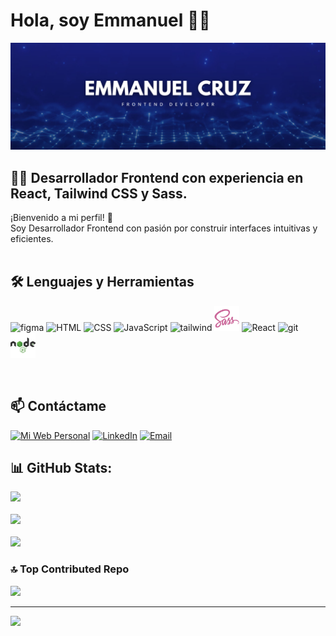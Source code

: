 # Hola, soy Emmanuel 👋🏻
![](https://github.com/EmmaLCruz/EmmaLCruz/blob/main/banner-link1.jpg)
<br/>

## 👨‍💻 Desarrollador Frontend con experiencia en React, Tailwind CSS y Sass.
¡Bienvenido a mi perfil! 🚀  
Soy Desarrollador Frontend con pasión por construir interfaces intuitivas y eficientes.  
<br/>

## 🛠 Lenguajes y Herramientas  
<p>
<img src="https://www.vectorlogo.zone/logos/figma/figma-icon.svg" alt="figma" width="40" height="40"/>
<img src="https://cdn.jsdelivr.net/gh/devicons/devicon/icons/html5/html5-original.svg" width="40" height="40" alt="HTML" />
<img src="https://cdn.jsdelivr.net/gh/devicons/devicon/icons/css3/css3-original.svg" width="40" height="40" alt="CSS" />
<img src="https://cdn.jsdelivr.net/gh/devicons/devicon/icons/javascript/javascript-original.svg" width="40" height="40" alt="JavaScript" />
<img src="https://www.vectorlogo.zone/logos/tailwindcss/tailwindcss-icon.svg" alt="tailwind" width="40" height="40"/>
<img src="https://raw.githubusercontent.com/devicons/devicon/master/icons/sass/sass-original.svg" alt="sass" width="40" height="40"/>
<img src="https://cdn.jsdelivr.net/gh/devicons/devicon/icons/react/react-original.svg" width="40" height="40" alt="React" />
<img src="https://www.vectorlogo.zone/logos/git-scm/git-scm-icon.svg" alt="git" width="40" height="40"/>
<img src="https://raw.githubusercontent.com/devicons/devicon/master/icons/nodejs/nodejs-original-wordmark.svg" alt="nodejs" width="40" height="40"/>
</p>
<br />
  
## 📫 Contáctame
[![Mi Web Personal](https://img.shields.io/badge/Portfolio-000000?style=for-the-badge&logo=googlechrome&logoColor=white)](https://emmanuel-cruz.netlify.app/)
[![LinkedIn](https://img.shields.io/badge/LinkedIn-0077B5?style=for-the-badge&logo=linkedin&logoColor=white)](https://www.linkedin.com/in/emmanuel-cruz-6a242430b/)
[![Email](https://img.shields.io/badge/Gmail-D14836?style=for-the-badge&logo=gmail&logoColor=white)](mailto:emmanuelgerr@gmail.com)

## 📊 GitHub Stats:
![](https://github-readme-stats.vercel.app/api?username=EmmaLCruz&theme=algolia&hide_border=false&include_all_commits=false&count_private=false)<br/><br/>
![](https://github-readme-streak-stats.herokuapp.com/?user=EmmaLCruz&theme=algolia&hide_border=false)<br/><br/>
![](https://github-readme-stats.vercel.app/api/top-langs/?username=EmmaLCruz&theme=algolia&hide_border=false&include_all_commits=false&count_private=false&layout=compact)

### 🔝 Top Contributed Repo
![](https://github-contributor-stats.vercel.app/api?username=EmmaLCruz&limit=5&theme=dark&combine_all_yearly_contributions=true)

---
[![](https://visitcount.itsvg.in/api?id=EmmaLCruz&icon=0&color=0)](https://visitcount.itsvg.in)

<!-- Proudly created with GPRM ( https://gprm.itsvg.in ) -->
<!--
**EmmaLCruz/EmmaLCruz** is a ✨ _special_ ✨ repository because its `README.md` (this file) appears on your GitHub profile.

Here are some ideas to get you started:

- 🔭 I’m currently working on ...
- 🌱 I’m currently learning ...
- 👯 I’m looking to collaborate on ...
- 🤔 I’m looking for help with ...
- 💬 Ask me about ...
- 📫 How to reach me: ...
- 😄 Pronouns: ...
- ⚡ Fun fact: ...
-->
